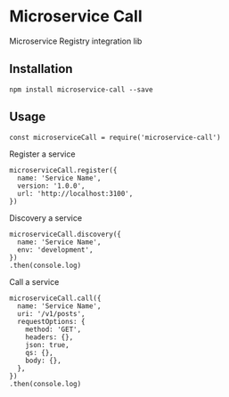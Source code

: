 # Microservice Call

Microservice Registry integration lib

## Installation

```
npm install microservice-call --save
```

## Usage

```
const microserviceCall = require('microservice-call')
```

Register a service

```
microserviceCall.register({
  name: 'Service Name',
  version: '1.0.0',
  url: 'http://localhost:3100',
})
```

Discovery a service

```
microserviceCall.discovery({
  name: 'Service Name',
  env: 'development',  
})
.then(console.log)
```

Call a service

```
microserviceCall.call({
  name: 'Service Name',
  uri: '/v1/posts',
  requestOptions: {
    method: 'GET',
    headers: {},
    json: true,
    qs: {},
    body: {},
  },
})
.then(console.log)
```
